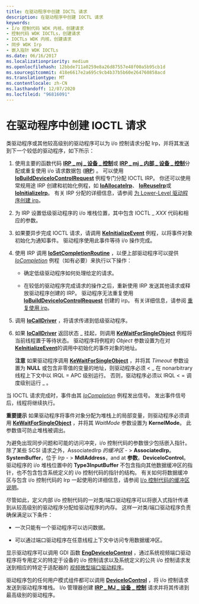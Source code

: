 ```yaml
---
title: 在驱动程序中创建 IOCTL 请求
description: 在驱动程序中创建 IOCTL 请求
keywords:
- I/o 控制代码 WDK 内核，创建请求
- 控制代码 WDK IOCTLs，创建请求
- IOCTLs WDK 内核，创建请求
- 同步 WDK Irp
- 嵌入指针 WDK IOCTLs
ms.date: 06/16/2017
ms.localizationpriority: medium
ms.openlocfilehash: 12bbde711a0259e8a26d87557e48f00a5b95cb1d
ms.sourcegitcommit: 418e6617e2a695c9cb4b37b5b60e264760858acd
ms.translationtype: MT
ms.contentlocale: zh-CN
ms.lasthandoff: 12/07/2020
ms.locfileid: "96816091"
---
```

# <a name="creating-ioctl-requests-in-drivers"></a>在驱动程序中创建 IOCTL 请求





类驱动程序或其他较高级别的驱动程序可以为 i/o 控制请求分配 Irp，并将其发送到下一个较低的驱动程序，如下所示：

1.  使用主要的函数代码 [**IRP \_ mj \_ 设备 \_ 控制**](./irp-mj-device-control.md)或 [**IRP \_ mj \_ 内部 \_ 设备 \_ 控制**](./irp-mj-internal-device-control.md)分配或重复使用 i/o 请求数据包 ([**IRP**](/windows-hardware/drivers/ddi/wdm/ns-wdm-_irp)) 。 可以使用 [**IoBuildDeviceIoControlRequest**](/windows-hardware/drivers/ddi/wdm/nf-wdm-iobuilddeviceiocontrolrequest) 例程专门分配 IOCTL IRP。 你还可以使用常规用途 IRP 创建和初始化例程，如 [**IoAllocateIrp**](/windows-hardware/drivers/ddi/wdm/nf-wdm-ioallocateirp)、 [**IoReuseIrp**](/windows-hardware/drivers/ddi/wdm/nf-wdm-ioreuseirp)或 [**IoInitializeIrp**](/windows-hardware/drivers/ddi/wdm/nf-wdm-ioinitializeirp)。 有关 IRP 分配的详细信息，请参阅 [为 Lower-Level 驱动程序创建 irp](creating-irps-for-lower-level-drivers.md)。

2.  为 IRP 设置低级驱动程序的 i/o 堆栈位置，其中包含 IOCTL \_ *XXX* 代码和相应的参数。

3.  如果要异步完成 IOCTL 请求，请调用 [**KeInitializeEvent**](/windows-hardware/drivers/ddi/wdm/nf-wdm-keinitializeevent) 例程，以将事件对象初始化为通知事件。 驱动程序使用此事件等待 i/o 操作完成。

4.  使用 IRP 调用 [**IoSetCompletionRoutine**](/windows-hardware/drivers/ddi/wdm/nf-wdm-iosetcompletionroutine) ，以便上部驱动程序可以提供 [*IoCompletion*](/windows-hardware/drivers/ddi/wdm/nc-wdm-io_completion_routine) 例程（如有必要）来执行以下操作：

    -   确定低级驱动程序如何处理给定的请求。

    -   在较低的驱动程序完成请求的操作之后，重新使用 IRP 发送其他请求或释放驱动程序创建的 IRP。 驱动程序无法重复使用 [**IoBuildDeviceIoControlRequest**](/windows-hardware/drivers/ddi/wdm/nf-wdm-iobuilddeviceiocontrolrequest) 创建的 irp。 有关详细信息，请参阅 [重复使用 irp](reusing-irps.md)。

5.  调用 [**IoCallDriver**](/windows-hardware/drivers/ddi/wdm/nf-wdm-iocalldriver) ，将请求传递到低级驱动程序。

6.  如果 [**IoCallDriver**](/windows-hardware/drivers/ddi/wdm/nf-wdm-iocalldriver) 返回状态 \_ 挂起，则调用 [**KeWaitForSingleObject**](/windows-hardware/drivers/ddi/wdm/nf-wdm-kewaitforsingleobject) 例程将当前线程置于等待状态。 驱动程序将例程的 *Object* 参数设置为在对 [**KeInitializeEvent**](/windows-hardware/drivers/ddi/wdm/nf-wdm-keinitializeevent)的调用中初始化的事件对象的地址。

    **注意**  如果驱动程序调用 [**KeWaitForSingleObject**](/windows-hardware/drivers/ddi/wdm/nf-wdm-kewaitforsingleobject) ，并将其 *Timeout* 参数设置为 **NULL** 或包含非零值的变量的地址，则驱动程序必须 &lt; \_ 在 nonarbitrary 线程上下文中以 IRQL = APC 级别运行。 否则，驱动程序必须以 IRQL &lt; = 调度级别运行 \_ 。




当 IOCTL 请求完成时，事件由其 [*IoCompletion*](/windows-hardware/drivers/ddi/wdm/nc-wdm-io_completion_routine) 例程发出信号。 发出事件信号后，线程将继续执行。

**重要提示**  如果驱动程序将事件对象分配为堆栈上的局部变量，则驱动程序必须调用 [**KeWaitForSingleObject**](/windows-hardware/drivers/ddi/wdm/nf-wdm-kewaitforsingleobject) ，并将其 *WaitMode* 参数设置为 **KernelMode**。 此参数值可防止堆栈被调出。




为避免出现同步问题和可能的访问冲突，i/o 控制代码的参数很少包括嵌入指针。 除了某些 SCSI 请求之外，AssociatedIrp *的缓冲区* - &gt; **AssociatedIrp**。**SystemBuffer**，位于 *Irp* - &gt; **MdlAddress**，and at **参数**。**DeviceIoControl**。驱动程序的 i/o 堆栈位置中的 **Type3InputBuffer** 不包含指向其他数据缓冲区的指针，也不包含包含系统定义的 i/o 控制代码的指针的结构。 有关如何将数据缓冲区与包含 i/o 控制代码的 Irp 一起使用的详细信息，请参阅 [I/o 控制代码的缓冲区说明](buffer-descriptions-for-i-o-control-codes.md)。

尽管如此，定义内部 i/o 控制代码的一对类/端口驱动程序可以将嵌入式指针传递到从较高级别的驱动程序分配给驱动程序的内存。 这样一对类/端口驱动程序负责确保满足以下条件：

-   一次只能有一个驱动程序可以访问数据。

-   可以通过端口驱动程序在任意线程上下文中访问专用数据缓冲区。

显示驱动程序可以调用 GDI 函数 [**EngDeviceIoControl**](/windows/win32/api/winddi/nf-winddi-engdeviceiocontrol) ，通过系统视频端口驱动程序将专用定义的特定于设备的 i/o 控制请求以及系统定义的公共 i/o 控制请求发送到相应的特定于适配器的 [视频微型端口驱动程序](../display/video-miniport-drivers-in-the-windows-2000-display-driver-model.md)。

驱动程序包的任何用户模式组件都可以调用 [**DeviceIoControl**](/windows/win32/api/ioapiset/nf-ioapiset-deviceiocontrol) ，将 i/o 控制请求发送到驱动程序堆栈。 I/o 管理器创建 [**IRP \_ MJ \_ 设备 \_ 控制**](./irp-mj-device-control.md) 请求并将其传递到最高级别的驱动程序。
